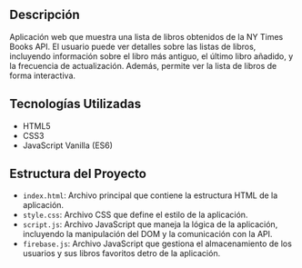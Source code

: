 ## Descripción
Aplicación web que muestra una lista de libros obtenidos de la NY Times Books API. El usuario puede ver detalles sobre las listas de libros, incluyendo información sobre el libro más antiguo, el último libro añadido, y la frecuencia de actualización. Además, permite ver la lista de libros de forma interactiva.

## Tecnologías Utilizadas
- HTML5
- CSS3
- JavaScript Vanilla (ES6)

## Estructura del Proyecto
- `index.html`: Archivo principal que contiene la estructura HTML de la aplicación.
- `style.css`: Archivo CSS que define el estilo de la aplicación.
- `script.js`: Archivo JavaScript que maneja la lógica de la aplicación, incluyendo la manipulación del DOM y la comunicación con la API.
- `firebase.js`: Archivo JavaScript que gestiona el almacenamiento de los usuarios y sus libros favoritos detro de la aplicación.

